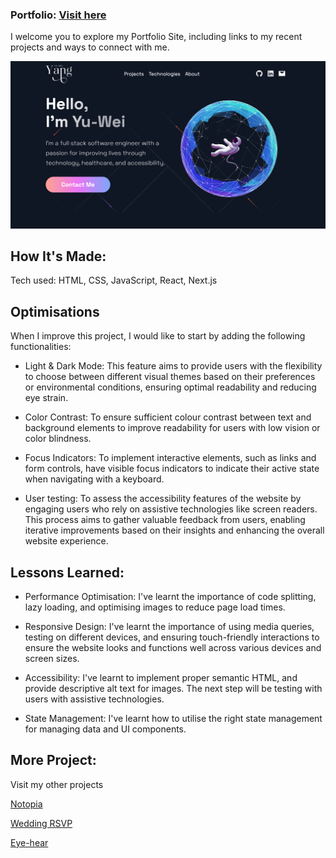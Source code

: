 ### Portfolio: [Visit here](https://portfolio-kathryn-yangs-projects.vercel.app/)

I welcome you to explore my Portfolio Site, including links to my recent projects and ways to connect with me.

![portfolio](https://github.com/kathryn43621/portfolio/blob/main/public/images/portfolio.png)

## How It's Made:

Tech used: HTML, CSS, JavaScript, React, Next.js

## Optimisations

When I improve this project, I would like to start by adding the following functionalities:

- Light & Dark Mode: This feature aims to provide users with the flexibility to choose between different visual themes based on their preferences or environmental conditions, ensuring optimal readability and reducing eye strain.

- Color Contrast: To ensure sufficient colour contrast between text and background elements to improve readability for users with low vision or color blindness.

- Focus Indicators: To implement interactive elements, such as links and form controls, have visible focus indicators to indicate their active state when navigating with a keyboard.

- User testing: To assess the accessibility features of the website by engaging users who rely on assistive technologies like screen readers. This process aims to gather valuable feedback from users, enabling iterative improvements based on their insights and enhancing the overall website experience.

## Lessons Learned:

- Performance Optimisation: I've learnt the importance of code splitting, lazy loading, and optimising images to reduce page load times.

- Responsive Design: I've learnt the importance of using media queries, testing on different devices, and ensuring touch-friendly interactions to ensure the website looks and functions well across various devices and screen sizes. 

- Accessibility: I've learnt to implement proper semantic HTML, and provide descriptive alt text for images. The next step will be testing with users with assistive technologies. 

- State Management: I've learnt how to utilise the right state management for managing data and UI components. 


## More Project: 

Visit my other projects

[Notopia](https://notopia-kathryn-yangs-projects.vercel.app/)

[Wedding RSVP](https://wedding-mockup-1.netlify.app/)

[Eye-hear](https://eye-hear.netlify.app/)
